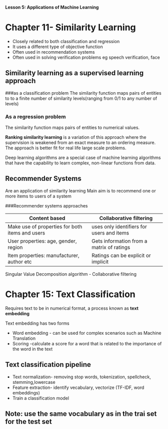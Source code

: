 **Lesson 5: Applications of Machine Learning**

# Chapter 11- Similarity Learning
- Closely related to both classification and regression
- It uses a different type of objective function
- Often used in recommendation systems
- Often used in solving verification problems eg speech verification, face

## Similarity learning as a supervised learning approach
###as a classification problem
The similarity function maps pairs of entities to to a finite number of similarity levels(ranging from 0/1 to any number of levels)
### As a regression problem
The similarity function maps pairs of entities to numerical values.

**Ranking similarity learning** is a variation of this approach where the supervision is weakened from an exact measure to an ordering measure. The approach is better fit for real life large scale problems.

Deep learning algorithms are a special case of machine learning  algorithms that have the capability to learn complex, non-linear functions from data. 

## Recommender Systems
Are an application of similarity learning
Main aim is to recommend one or more items to users of a system

###Recommender systems approaches

Content based |   Collaborative filtering
---------|------------
Make use of properties for both items and users| uses only identifiers for users and items
User properties: age, gender, region| Gets information from a matrix of ratings
Item properties: manufacturer, author etc| Ratings can be explicit or implicit

Singular Value Decomposition algorithm - Collaborative filtering

# Chapter 15: Text Classification
Requires text to be in numerical format, a process known as **text embedding**

Text embedding has two forms
- Word embedding - can be used for complex scenarios such as Machine Translation
- Scoring -calculate a score for a word that is related to the importance of the word in the text

##  Text classification pipeline

- Text normalization- removing stop words, tokenization, spellcheck, stemming,lowercase 
- Feature extraction- identify vecabulary, vectorize (TF-IDF, word embeddings)
- Train a classification model

Note: use the same vocabulary as in the trai set for the test set
- 